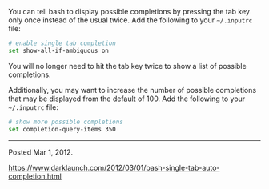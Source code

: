 You can tell bash to display possible completions by pressing the tab key only once instead of the usual twice. Add the following to your `~/.inputrc` file:

```sh
# enable single tab completion
set show-all-if-ambiguous on
```

You will no longer need to hit the tab key twice to show a list of possible completions.

Additionally, you may want to increase the number of possible completions that may be displayed from the default of 100. Add the following to your `~/.inputrc` file:

```sh
# show more possible completions
set completion-query-items 350
```

---

Posted Mar 1, 2012.

https://www.darklaunch.com/2012/03/01/bash-single-tab-auto-completion.html